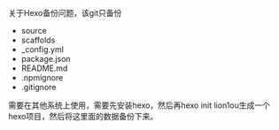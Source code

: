 关于Hexo备份问题，该git只备份

* source
* scaffolds
* _config.yml
* package.json
* README.md
* .npmignore
* .gitignore

需要在其他系统上使用，需要先安装hexo，然后再hexo init lion1ou生成一个hexo项目，然后将这里面的数据备份下来。
